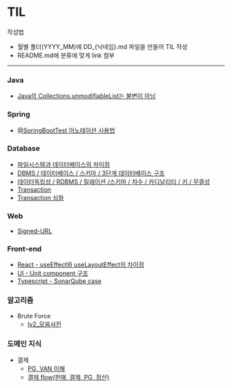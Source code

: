 # TIL
작성법
- 월별 폴더(YYYY_MM)에 DD_{닉네임}.md 파일을 만들어 TIL 작성
- README.md에 분류에 맞게 link 첨부
----

### Java
- [Java의 Collections.unmodifiableList는 불변이 아님](https://github.com/learning-summary/TIL/blob/main/2025_03/11_sani.md)

### Spring
- [@SpringBootTest 어노테이션 사용법](https://github.com/learning-summary/TIL/blob/main/2025_03/13_sani.md)

### Database
- [파일시스템과 데이터베이스의 차이점](https://github.com/learning-summary/TIL/blob/main/2025_03/10_mini.md)
- [DBMS / 데이터베이스 / 스키마 / 3단계 데이터베이스 구조](https://github.com/learning-summary/TIL/blob/main/2025_03/12_mini.md)
- [데이터독립성 / RDBMS / 릴레이션 /스키마 / 차수 / 카디날리티 / 키 / 무결성](https://github.com/learning-summary/TIL/blob/main/2025_03/13_mini.md)
- [Transaction](https://github.com/learning-summary/TIL/blob/main/2025_03/17_mini.md)
- [Transaction 심화](https://github.com/learning-summary/TIL/blob/main/2025_03/18_mini.md)
  
### Web
- [Signed-URL](https://github.com/learning-summary/TIL/blob/main/2025_03/17_mini.md)

### Front-end
- [React - useEffect와 useLayoutEffect의 차이점](https://github.com/learning-summary/TIL/blob/main/2025.03/10_sani.md)
- [UI - Unit component 구조](https://github.com/learning-summary/TIL/blob/main/2025_03/12_sani.md)
- [Typescript - SonarQube case](https://github.com/learning-summary/TIL/blob/main/2025_03/14_sani.md)

### 알고리즘
- Brute Force
  - [lv2_모음사전](https://github.com/learning-summary/TIL/blob/main/2025_03/15_sani.md)

### 도메인 지식
- 결제
  - [PG, VAN 이해](https://github.com/learning-summary/TIL/blob/main/2025_03/17_sani.md)
  - [결제 flow(판매, 결제, PG, 정산)](https://github.com/learning-summary/TIL/blob/main/2025_03/17_sani.md)
